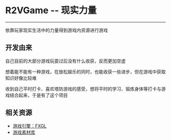 # R2VGame -- 现实力量
***
依靠玩家现实生活中的力量得到游戏内资源进行游戏

## 开发由来
自己目前的大部分游戏玩耍过后没有什么收获，反而更加空虚

想着能不能有一种游戏，在放松娱乐的同时，也能收获一些进步，但在游戏中获取知识好像比较难

收到自己平时打卡、喜欢塔防游戏的感受，想将平时的学习、锻炼身体等打卡与游戏结合起来，于是有了这个项目

## 相关资源
- [游戏引擎：FXGL](https://github.com/AlmasB/FXGL/wiki/FXGL-11)
- [游戏素材库](https://game-icons.net/)